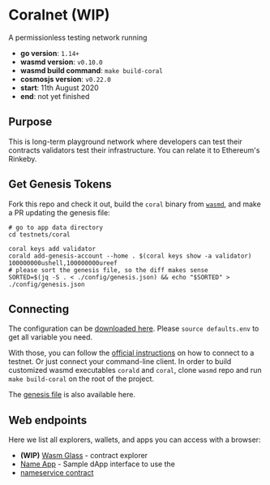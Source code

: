 # Coralnet (WIP)

A permissionless testing network running

- **go version**: `1.14+`
- **wasmd version**: `v0.10.0`
- **wasmd build command**: `make build-coral`
- **cosmosjs version**: `v0.22.0`
- **start**: 11th August 2020
- **end**: not yet finished

## Purpose

This is long-term playground network where developers can test their contracts validators test their infrastructure.
You can relate it to Ethereum's Rinkeby.

## Get Genesis Tokens

Fork this repo and check it out, build the `coral` binary from
[`wasmd`](https://github.com/CosmWasm/wasmd), and make a PR updating the
genesis file:

```shell
# go to app data directory
cd testnets/coral

coral keys add validator
corald add-genesis-account --home . $(coral keys show -a validator) 100000000ushell,100000000ureef
# please sort the genesis file, so the diff makes sense
SORTED=$(jq -S . < ./config/genesis.json) && echo "$SORTED" > ./config/genesis.json
```

## Connecting

The configuration can be [downloaded here](./defaults.env).
Please `source defaults.env` to get all variable you need.

With those, you can follow the
[official instructions](https://docs.cosmwasm.com/testnets/testnets.html)
 on how to connect to a testnet.
Or just connect your command-line client. In order to build customized wasmd executables `corald` and `coral`,
clone `wasmd` repo and run `make build-coral` on the root of the project.

The [genesis file](./config/genesis.json) is also available here.

## Web endpoints

Here we list all explorers, wallets, and apps you can access with a browser:

* **(WIP)** [Wasm Glass](https://demonet.wasm.glass) - contract explorer
* [Name App](https://cosmwasm.github.io/name-app/) - Sample dApp interface to use the
* [nameservice contract](https://github.com/CosmWasm/cosmwasm-examples/tree/nameservice-0.6.0/nameservice)
